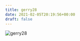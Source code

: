 ```yaml
---
title: gerry28
date: 2021-02-05T20:19:56+00:00
draft: false
---
```


![gerry28](/images/2004-2.JPG)

